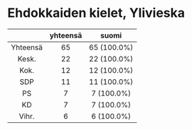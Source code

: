 # Ehdokkaiden kielet, Ylivieska

| |yhteensä|suomi|
|:---:|:---:|:---:|
|Yhteensä|65|65 (100.0%)|
|Kesk.|22|22 (100.0%)|
|Kok.|12|12 (100.0%)|
|SDP|11|11 (100.0%)|
|PS|7|7 (100.0%)|
|KD|7|7 (100.0%)|
|Vihr.|6|6 (100.0%)|

